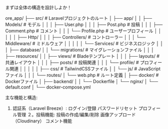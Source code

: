 まずは全体の構造を設計しよか！

ore_app/
├── src/                         # Laravelプロジェクトのルート
│   ├── app/
│   │   ├── Models/             # モデル
│   │   │   ├── User.php
│   │   │   ├── Post.php       # 投稿
│   │   │   ├── Comment.php    # コメント
│   │   │   └── Profile.php    # ユーザープロフィール
│   │   │
│   │   ├── Http/
│   │   │   ├── Controllers/   # コントローラー
│   │   │   └── Middleware/    # ミドルウェア
│   │   │
│   │   └── Services/          # ビジネスロジック
│   │
│   ├── database/
│   │   └── migrations/        # マイグレーションファイル
│   │
│   ├── resources/
│   │   ├── views/            # Bladeテンプレート
│   │   │   ├── layouts/     # 共通レイアウト
│   │   │   ├── posts/      # 投稿関連
│   │   │   └── profile/    # プロフィール関連
│   │   │
│   │   ├── css/            # TailwindCSSファイル
│   │   └── js/             # JavaScriptファイル
│   │
│   └── routes/
│       └── web.php          # ルート定義
│
├── docker/                   # Dockerファイル
│   ├── backend/
│   │   └── Dockerfile
│   └── nginx/
│       └── default.conf
│
└── docker-compose.yml

主な機能と構造:
1. 認証系（Laravel Breeze）:
ログイン/登録
パスワードリセット
プロフィール管理
２。投稿機能:
投稿の作成/編集/削除
画像アップロード（Cloudinary）
コメント機能